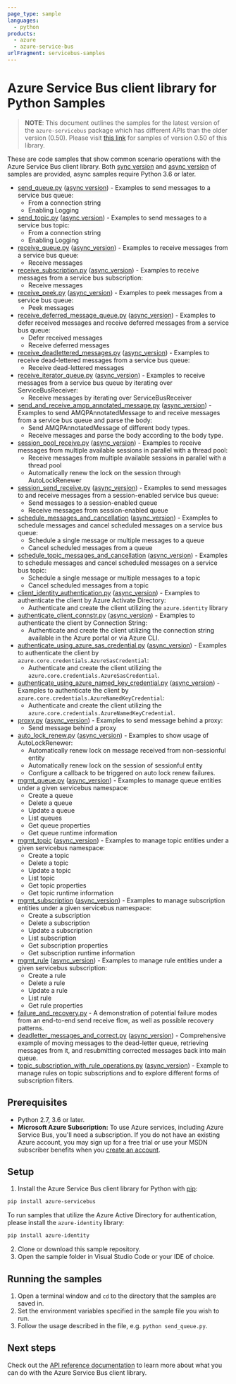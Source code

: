 ```yaml
---
page_type: sample
languages:
  - python
products:
  - azure
  - azure-service-bus
urlFragment: servicebus-samples
---
```


# Azure Service Bus client library for Python Samples

> **NOTE**: This document outlines the samples for the latest version of the `azure-servicebus` package
> which has different APIs than the older version (0.50). Please visit [this link](https://github.com/Azure/azure-sdk-for-python/tree/servicebus_v0.50.3/sdk/servicebus/azure-servicebus/samples) for samples of version 0.50 of this library.

These are code samples that show common scenario operations with the Azure Service Bus client library.
Both [sync version](https://github.com/Azure/azure-sdk-for-python/tree/master/sdk/servicebus/azure-servicebus/samples/sync_samples) and [async version](https://github.com/Azure/azure-sdk-for-python/tree/master/sdk/servicebus/azure-servicebus/samples/async_samples) of samples are provided, async samples require Python 3.6 or later.

- [send_queue.py](https://github.com/Azure/azure-sdk-for-python/tree/master/sdk/servicebus/azure-servicebus/samples/sync_samples/send_queue.py) ([async version](https://github.com/Azure/azure-sdk-for-python/tree/master/sdk/servicebus/azure-servicebus/samples/async_samples/send_queue_async.py)) - Examples to send messages to a service bus queue:
    - From a connection string
    - Enabling Logging
- [send_topic.py](https://github.com/Azure/azure-sdk-for-python/tree/master/sdk/servicebus/azure-servicebus/samples/sync_samples/send_topic.py) ([async version](https://github.com/Azure/azure-sdk-for-python/tree/master/sdk/servicebus/azure-servicebus/samples/async_samples/send_topic_async.py)) - Examples to send messages to a service bus topic:
    - From a connection string
    - Enabling Logging
- [receive_queue.py](https://github.com/Azure/azure-sdk-for-python/tree/master/sdk/servicebus/azure-servicebus/samples/sync_samples/receive_queue.py) ([async_version](https://github.com/Azure/azure-sdk-for-python/tree/master/sdk/servicebus/azure-servicebus/samples/async_samples/receive_queue_async.py)) - Examples to receive messages from a service bus queue:
    - Receive messages
- [receive_subscription.py](https://github.com/Azure/azure-sdk-for-python/tree/master/sdk/servicebus/azure-servicebus/samples/sync_samples/receive_subscription.py) ([async_version](https://github.com/Azure/azure-sdk-for-python/tree/master/sdk/servicebus/azure-servicebus/samples/async_samples/receive_subscription_async.py)) - Examples to receive messages from a service bus subscription:
    - Receive messages
- [receive_peek.py](https://github.com/Azure/azure-sdk-for-python/tree/master/sdk/servicebus/azure-servicebus/samples/sync_samples/receive_peek.py) ([async_version](https://github.com/Azure/azure-sdk-for-python/tree/master/sdk/servicebus/azure-servicebus/samples/async_samples/receive_peek_async.py)) - Examples to peek messages from a service bus queue:
    - Peek messages
- [receive_deferred_message_queue.py](https://github.com/Azure/azure-sdk-for-python/tree/master/sdk/servicebus/azure-servicebus/samples/sync_samples/receive_deferred_message_queue.py) ([async_version](https://github.com/Azure/azure-sdk-for-python/tree/master/sdk/servicebus/azure-servicebus/samples/async_samples/receive_deferred_message_queue_async.py)) - Examples to defer received messages and receive deferred messages from a service bus queue:
    - Defer received messages
    - Receive deferred messages
- [receive_deadlettered_messages.py](https://github.com/Azure/azure-sdk-for-python/tree/master/sdk/servicebus/azure-servicebus/samples/sync_samples/receive_deadlettered_messages.py) ([async_version](https://github.com/Azure/azure-sdk-for-python/tree/master/sdk/servicebus/azure-servicebus/samples/async_samples/receive_deadlettered_messages_async.py)) - Examples to receive dead-lettered messages from a service bus queue:
    - Receive dead-lettered messages
- [receive_iterator_queue.py](https://github.com/Azure/azure-sdk-for-python/tree/master/sdk/servicebus/azure-servicebus/samples/sync_samples/receive_iterator_queue.py) ([async_version](https://github.com/Azure/azure-sdk-for-python/tree/master/sdk/servicebus/azure-servicebus/samples/async_samples/receive_iterator_queue_async.py)) - Examples to receive messages from a service bus queue by iterating over ServiceBusReceiver:
    - Receive messages by iterating over ServiceBusReceiver
- [send_and_receive_amqp_annotated_message.py](https://github.com/Azure/azure-sdk-for-python/tree/master/sdk/servicebus/azure-servicebus/samples/sync_samples/send_and_receive_amqp_annotated_message.py) ([async_version](https://github.com/Azure/azure-sdk-for-python/tree/master/sdk/servicebus/azure-servicebus/samples/async_samples/send_and_receive_amqp_annotated_message_async.py)) - Examples to send AMQPAnnotatedMessage to and receive messages from a service bus queue and parse the body:
    - Send AMQPAnnotatedMessage of different body types.
    - Receive messages and parse the body according to the body type.
- [session_pool_receive.py](https://github.com/Azure/azure-sdk-for-python/tree/master/sdk/servicebus/azure-servicebus/samples/sync_samples/session_pool_receive.py) ([async_version](https://github.com/Azure/azure-sdk-for-python/tree/master/sdk/servicebus/azure-servicebus/samples/async_samples/session_pool_receive_async.py)) - Examples to receive messages from multiple available sessions in parallel with a thread pool:
    - Receive messages from multiple available sessions in parallel with a thread pool
    - Automatically renew the lock on the session through AutoLockRenewer
- [session_send_receive.py](https://github.com/Azure/azure-sdk-for-python/tree/master/sdk/servicebus/azure-servicebus/samples/sync_samples/session_send_receive.py) ([async_version](https://github.com/Azure/azure-sdk-for-python/tree/master/sdk/servicebus/azure-servicebus/samples/async_samples/session_send_receive_async.py)) - Examples to send messages to and receive messages from a session-enabled service bus queue:
    - Send messages to a session-enabled queue
    - Receive messages from session-enabled queue
- [schedule_messages_and_cancellation](https://github.com/Azure/azure-sdk-for-python/tree/master/sdk/servicebus/azure-servicebus/samples/sync_samples/schedule_messages_and_cancellation.py) ([async_version](https://github.com/Azure/azure-sdk-for-python/tree/master/sdk/servicebus/azure-servicebus/samples/async_samples/schedule_messages_and_cancellation_async.py)) - Examples to schedule messages and cancel scheduled messages on a service bus queue:
    - Schedule a single message or multiple messages to a queue
    - Cancel scheduled messages from a queue
- [schedule_topic_messages_and_cancellation](https://github.com/Azure/azure-sdk-for-python/tree/master/sdk/servicebus/azure-servicebus/samples/sync_samples/schedule_topic_messages_and_cancellation.py) ([async_version](https://github.com/Azure/azure-sdk-for-python/tree/master/sdk/servicebus/azure-servicebus/samples/async_samples/schedule_topic_messages_and_cancellation_async.py)) - Examples to schedule messages and cancel scheduled messages on a service bus topic:
    - Schedule a single message or multiple messages to a topic
    - Cancel scheduled messages from a topic
- [client_identity_authentication.py](https://github.com/Azure/azure-sdk-for-python/tree/master/sdk/servicebus/azure-servicebus/samples/sync_samples/client_identity_authentication.py) ([async_version](https://github.com/Azure/azure-sdk-for-python/tree/master/sdk/servicebus/azure-servicebus/samples/async_samples/client_identity_authentication_async.py)) - Examples to authenticate the client by Azure Activate Directory:
    - Authenticate and create the client utilizing the `azure.identity` library
- [authenticate_client_connstr.py](https://github.com/Azure/azure-sdk-for-python/blob/master/sdk/servicebus/azure-servicebus/samples/sync_samples/authenticate_client_connstr.py) ([async_version](https://github.com/Azure/azure-sdk-for-python/blob/master/sdk/servicebus/azure-servicebus/samples/async_samples/authenticate_client_connstr_async.py)) - Examples to authenticate the client by Connection String:
    - Authenticate and create the client utilizing the connection string available in the Azure portal or via Azure CLI.
- [authenticate_using_azure_sas_credential.py](https://github.com/Azure/azure-sdk-for-python/blob/master/sdk/servicebus/azure-servicebus/samples/sync_samples/authenticate_using_azure_sas_credential.py) ([async_version](https://github.com/Azure/azure-sdk-for-python/blob/master/sdk/servicebus/azure-servicebus/samples/async_samples/authenticate_using_azure_sas_credential_async.py)) - Examples to authenticate the client by `azure.core.credentials.AzureSasCredential`:
  - Authenticate and create the client utilizing the `azure.core.credentials.AzureSasCredential`.
- [authenticate_using_azure_named_key_credential.py](https://github.com/Azure/azure-sdk-for-python/blob/master/sdk/servicebus/azure-servicebus/samples/sync_samples/authenticate_using_azure_named_key_credential.py) ([async_version](https://github.com/Azure/azure-sdk-for-python/blob/master/sdk/servicebus/azure-servicebus/samples/async_samples/authenticate_using_azure_named_key_credential_async.py)) - Examples to authenticate the client by `azure.core.credentials.AzureNamedKeyCredential`:
  - Authenticate and create the client utilizing the `azure.core.credentials.AzureNamedKeyCredential`.
- [proxy.py](https://github.com/Azure/azure-sdk-for-python/blob/master/sdk/servicebus/azure-servicebus/samples/sync_samples/proxy.py) ([async_version](https://github.com/Azure/azure-sdk-for-python/blob/master/sdk/servicebus/azure-servicebus/samples/async_samples/proxy_async.py)) - Examples to send message behind a proxy:
    - Send message behind a proxy
- [auto_lock_renew.py](https://github.com/Azure/azure-sdk-for-python/tree/master/sdk/servicebus/azure-servicebus/samples/sync_samples/auto_lock_renew.py) ([async_version](https://github.com/Azure/azure-sdk-for-python/tree/master/sdk/servicebus/azure-servicebus/samples/async_samples/auto_lock_renew_async.py)) - Examples to show usage of AutoLockRenewer:
    - Automatically renew lock on message received from non-sessionful entity
    - Automatically renew lock on the session of sessionful entity
    - Configure a callback to be triggered on auto lock renew failures.
- [mgmt_queue.py](https://github.com/Azure/azure-sdk-for-python/tree/master/sdk/servicebus/azure-servicebus/samples/sync_samples/mgmt_queue.py) ([async_version](https://github.com/Azure/azure-sdk-for-python/tree/master/sdk/servicebus/azure-servicebus/samples/async_samples/mgmt_queue_async.py)) - Examples to manage queue entities under a given servicebus namespace:
    - Create a queue
    - Delete a queue
    - Update a queue
    - List queues
    - Get queue properties
    - Get queue runtime information
- [mgmt_topic](https://github.com/Azure/azure-sdk-for-python/tree/master/sdk/servicebus/azure-servicebus/samples/sync_samples/mgmt_topic.py) ([async_version](https://github.com/Azure/azure-sdk-for-python/tree/master/sdk/servicebus/azure-servicebus/samples/async_samples/mgmt_topic_async.py)) - Examples to manage topic entities under a given servicebus namespace:
    - Create a topic
    - Delete a topic
    - Update a topic
    - List topic
    - Get topic properties
    - Get topic runtime information
- [mgmt_subscription](https://github.com/Azure/azure-sdk-for-python/tree/master/sdk/servicebus/azure-servicebus/samples/sync_samples/mgmt_subscription.py) ([async_version](https://github.com/Azure/azure-sdk-for-python/tree/master/sdk/servicebus/azure-servicebus/samples/async_samples/mgmt_subscription_async.py)) - Examples to manage subscription entities under a given servicebus namespace:
    - Create a subscription
    - Delete a subscription
    - Update a subscription
    - List subscription
    - Get subscription properties
    - Get subscription runtime information
- [mgmt_rule](https://github.com/Azure/azure-sdk-for-python/tree/master/sdk/servicebus/azure-servicebus/samples/sync_samples/mgmt_rule.py) ([async_version](https://github.com/Azure/azure-sdk-for-python/tree/master/sdk/servicebus/azure-servicebus/samples/async_samples/mgmt_rule_async.py)) - Examples to manage rule entities under a given servicebus subscription:
    - Create a rule
    - Delete a rule
    - Update a rule
    - List rule
    - Get rule properties
- [failure_and_recovery.py](https://github.com/Azure/azure-sdk-for-python/tree/master/sdk/servicebus/azure-servicebus/samples/sync_samples/failure_and_recovery.py) - A demonstration of potential failure modes from an end-to-end send receive flow, as well as possible recovery patterns.
- [deadletter_messages_and_correct.py](https://github.com/Azure/azure-sdk-for-python/tree/master/sdk/servicebus/azure-servicebus/samples/sync_samples/deadletter_messages_and_correct.py) ([async_version](https://github.com/Azure/azure-sdk-for-python/tree/master/sdk/servicebus/azure-servicebus/samples/async_samples/deadletter_messages_and_correct_async.py)) - Comprehensive example of moving messages to the dead-letter queue, retrieving messages from it, and resubmitting corrected messages back into main queue.
- [topic_subscription_with_rule_operations.py](https://github.com/Azure/azure-sdk-for-python/tree/master/sdk/servicebus/azure-servicebus/samples/sync_samples/topic_subscription_with_rule_operations.py) ([async_version](https://github.com/Azure/azure-sdk-for-python/tree/master/sdk/servicebus/azure-servicebus/samples/async_samples/topic_subscription_with_rule_operations_async.py)) - Example to manage rules on topic subscriptions and to explore different forms of subscription filters.

## Prerequisites
- Python 2.7, 3.6 or later.
- **Microsoft Azure Subscription:**  To use Azure services, including Azure Service Bus, you'll need a subscription.
If you do not have an existing Azure account, you may sign up for a free trial or use your MSDN subscriber benefits when you [create an account](https://account.windowsazure.com/Home/Index).

## Setup

1. Install the Azure Service Bus client library for Python with [pip](https://pypi.org/project/pip/):
```bash
pip install azure-servicebus
```
To run samples that utilize the Azure Active Directory for authentication, please install the `azure-identity` library:
```bash
pip install azure-identity
```
2. Clone or download this sample repository.
3. Open the sample folder in Visual Studio Code or your IDE of choice.

## Running the samples

1. Open a terminal window and `cd` to the directory that the samples are saved in.
2. Set the environment variables specified in the sample file you wish to run.
3. Follow the usage described in the file, e.g. `python send_queue.py`.

## Next steps

Check out the [API reference documentation](https://azuresdkdocs.blob.core.windows.net/$web/python/azure-servicebus/latest/index.html) to learn more about
what you can do with the Azure Service Bus client library.
